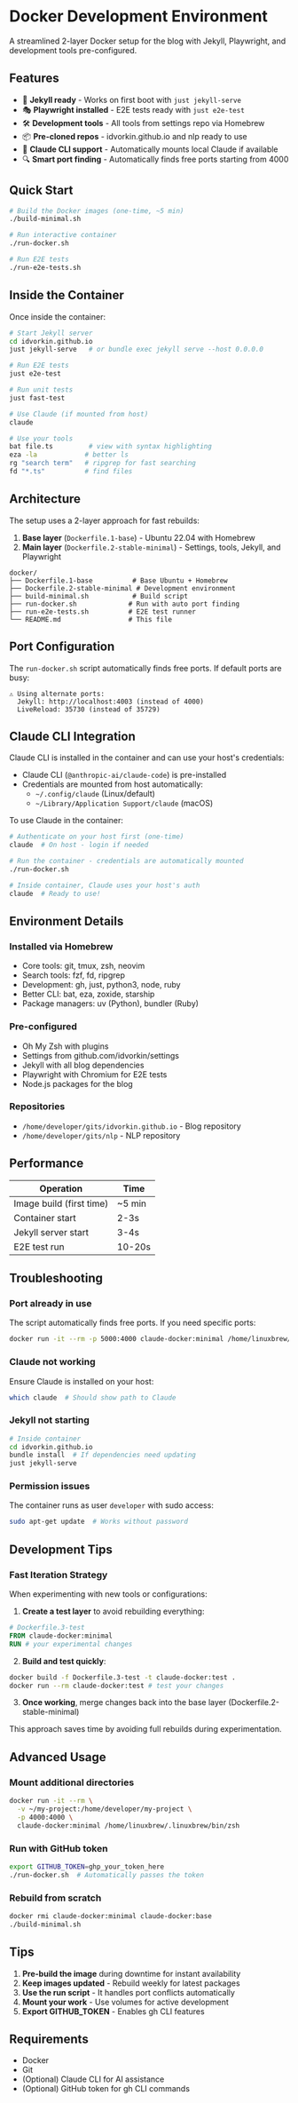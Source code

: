 # Docker Development Environment

A streamlined 2-layer Docker setup for the blog with Jekyll, Playwright, and development tools pre-configured.

## Features

- 🚀 **Jekyll ready** - Works on first boot with `just jekyll-serve`
- 🎭 **Playwright installed** - E2E tests ready with `just e2e-test`
- 🛠️ **Development tools** - All tools from settings repo via Homebrew
- 📦 **Pre-cloned repos** - idvorkin.github.io and nlp ready to use
- 🤖 **Claude CLI support** - Automatically mounts local Claude if available
- 🔍 **Smart port finding** - Automatically finds free ports starting from 4000

## Quick Start

```bash
# Build the Docker images (one-time, ~5 min)
./build-minimal.sh

# Run interactive container
./run-docker.sh

# Run E2E tests
./run-e2e-tests.sh
```

## Inside the Container

Once inside the container:

```bash
# Start Jekyll server
cd idvorkin.github.io
just jekyll-serve   # or bundle exec jekyll serve --host 0.0.0.0

# Run E2E tests
just e2e-test

# Run unit tests
just fast-test

# Use Claude (if mounted from host)
claude

# Use your tools
bat file.ts         # view with syntax highlighting
eza -la            # better ls
rg "search term"   # ripgrep for fast searching
fd "*.ts"          # find files
```

## Architecture

The setup uses a 2-layer approach for fast rebuilds:

1. **Base layer** (`Dockerfile.1-base`) - Ubuntu 22.04 with Homebrew
2. **Main layer** (`Dockerfile.2-stable-minimal`) - Settings, tools, Jekyll, and Playwright

```
docker/
├── Dockerfile.1-base          # Base Ubuntu + Homebrew
├── Dockerfile.2-stable-minimal # Development environment
├── build-minimal.sh           # Build script
├── run-docker.sh             # Run with auto port finding
├── run-e2e-tests.sh          # E2E test runner
└── README.md                 # This file
```

## Port Configuration

The `run-docker.sh` script automatically finds free ports. If default ports are busy:

```
⚠ Using alternate ports:
  Jekyll: http://localhost:4003 (instead of 4000)
  LiveReload: 35730 (instead of 35729)
```

## Claude CLI Integration

Claude CLI is installed in the container and can use your host's credentials:

- Claude CLI (`@anthropic-ai/claude-code`) is pre-installed
- Credentials are mounted from host automatically:
  - `~/.config/claude` (Linux/default)
  - `~/Library/Application Support/claude` (macOS)

To use Claude in the container:
```bash
# Authenticate on your host first (one-time)
claude  # On host - login if needed

# Run the container - credentials are automatically mounted
./run-docker.sh

# Inside container, Claude uses your host's auth
claude  # Ready to use!
```

## Environment Details

### Installed via Homebrew
- Core tools: git, tmux, zsh, neovim
- Search tools: fzf, fd, ripgrep
- Development: gh, just, python3, node, ruby
- Better CLI: bat, eza, zoxide, starship
- Package managers: uv (Python), bundler (Ruby)

### Pre-configured
- Oh My Zsh with plugins
- Settings from github.com/idvorkin/settings
- Jekyll with all blog dependencies
- Playwright with Chromium for E2E tests
- Node.js packages for the blog

### Repositories
- `/home/developer/gits/idvorkin.github.io` - Blog repository
- `/home/developer/gits/nlp` - NLP repository

## Performance

| Operation | Time |
|-----------|------|
| Image build (first time) | ~5 min |
| Container start | 2-3s |
| Jekyll server start | 3-4s |
| E2E test run | 10-20s |

## Troubleshooting

### Port already in use
The script automatically finds free ports. If you need specific ports:
```bash
docker run -it --rm -p 5000:4000 claude-docker:minimal /home/linuxbrew/.linuxbrew/bin/zsh
```

### Claude not working
Ensure Claude is installed on your host:
```bash
which claude  # Should show path to Claude
```

### Jekyll not starting
```bash
# Inside container
cd idvorkin.github.io
bundle install  # If dependencies need updating
just jekyll-serve
```

### Permission issues
The container runs as user `developer` with sudo access:
```bash
sudo apt-get update  # Works without password
```

## Development Tips

### Fast Iteration Strategy

When experimenting with new tools or configurations:

1. **Create a test layer** to avoid rebuilding everything:
```dockerfile
# Dockerfile.3-test
FROM claude-docker:minimal
RUN # your experimental changes
```

2. **Build and test quickly**:
```bash
docker build -f Dockerfile.3-test -t claude-docker:test .
docker run --rm claude-docker:test # test your changes
```

3. **Once working**, merge changes back into the base layer (Dockerfile.2-stable-minimal)

This approach saves time by avoiding full rebuilds during experimentation.

## Advanced Usage

### Mount additional directories
```bash
docker run -it --rm \
  -v ~/my-project:/home/developer/my-project \
  -p 4000:4000 \
  claude-docker:minimal /home/linuxbrew/.linuxbrew/bin/zsh
```

### Run with GitHub token
```bash
export GITHUB_TOKEN=ghp_your_token_here
./run-docker.sh  # Automatically passes the token
```

### Rebuild from scratch
```bash
docker rmi claude-docker:minimal claude-docker:base
./build-minimal.sh
```

## Tips

1. **Pre-build the image** during downtime for instant availability
2. **Keep images updated** - Rebuild weekly for latest packages
3. **Use the run script** - It handles port conflicts automatically
4. **Mount your work** - Use volumes for active development
5. **Export GITHUB_TOKEN** - Enables gh CLI features

## Requirements

- Docker
- Git
- (Optional) Claude CLI for AI assistance
- (Optional) GitHub token for gh CLI commands